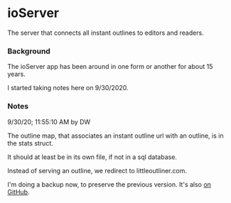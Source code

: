 # ioServer

The server that connects all instant outlines to editors and readers.

### Background

The ioServer app has been around in one form or another for about 15 years. 

I started taking notes here on 9/30/2020.

### Notes

9/30/20; 11:55:10 AM by DW

The outline map, that associates an instant outline url with an outline, is in the stats struct. 

It should at least be in its own file, if not in a sql database. 

Instead of serving an outline, we redirect to littleoutliner.com. 

I'm doing a backup now, to preserve the previous version. It's also <a href="https://github.com/scripting/ioServer">on GitHub</a>. 

